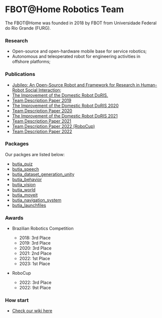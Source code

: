 # FBOT@Home Robotics Team

The FBOT@Home was founded in 2018 by FBOT from Universidade Federal do Rio Grande (FURG).

### Research

- Open-source and open-hardware mobile base for service robotics;
- Autonomous and teleoperated robot for engineering activities in offshore platforms;

### Publications

- [Jubileo: An Open-Source Robot and Framework for Research in Human-Robot Social Interaction](https://arxiv.org/abs/2209.13509);
- [The Improvement of the Domestic Robot DoRIS.](https://even3.blob.core.windows.net/anais/384160.pdf)
- [Team Description Paper 2019](https://drive.google.com/file/d/1fxt-tTaoY7zBt3c8iicAUb9ofUDoddLH/view?usp=share_link)
- [The Improvement of the Domestic Robot DoRIS 2020](https://drive.google.com/file/d/1G-0Rcb5Mnor76NUb6_ri0i55t7GOYg_X/view?usp=share_link)
- [Team Description Paper 2020](https://drive.google.com/file/d/1A1bfNjHBTUHsVDIC5u9b8q3g45SdkRY5/view?usp=share_link)
- [The Improvement of the Domestic Robot DoRIS 2021](https://drive.google.com/file/d/1A1bfNjHBTUHsVDIC5u9b8q3g45SdkRY5/view?usp=share_link)
- [Team Description Paper 2021](https://drive.google.com/file/d/1CQ8Uy9pggwJRivyQL-UhAJOjHTxTid-m/view?usp=share_link)
- [Team Description Paper 2022 (RoboCup)](https://drive.google.com/file/d/1ZBCIJjakgFjuQsuMHK7J-i9LRD6Z6vyg/view?usp=share_link)
- [Team Description Paper 2022](https://drive.google.com/file/d/1IFcNxrehfH0oAJZ1qMLu5pbDlJwZ6j3X/view?usp=share_link)

### Packages

Our packges are listed below:

- [butia_quiz](https://github.com/butia-bots/butia_quiz)
- [butia_speech](https://github.com/butia-bots/butia_speech)
- [butia_dataset_generation_unity](https://github.com/butia-bots/butia_dataset_generation_unity)
- [butia_behavior](https://github.com/butia-bots/butia_behavior)
- [butia_vision](https://github.com/butia-bots/butia_vision)
- [butia_world](https://github.com/butia-bots/butia_launchfiles)
- [butia_moveit](https://github.com/butia-bots/butia_moveit)
- [butia_navigation_system](https://github.com/butia-bots/butia_navigation_system)
- [butia_launchfiles](https://github.com/butia-bots/butia_launchfiles)

### Awards

- Brazilian Robotics Competition
  - 2018: 3rd Place
  - 2019: 3rd Place
  - 2020: 3rd Place
  - 2021: 2nd Place
  - 2022: 1st Place
  - 2023: 1st Place

- RoboCup
  - 2022: 3rd Place
  - 2022: 9st Place
  
### How start

- [Check our wiki here](https://github.com/butia-bots/butia_learning/wiki)
